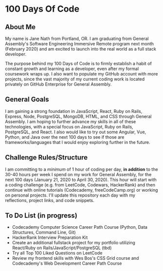 # 100 Days Of Code
## About Me 
My name is Jane Nath from Portland, OR. I am graduating from General Assembly's Software Engineering Immersive Remote program next month (February 2020) and am excited to launch into the real world as a full stack developer.

The purpose behind my 100 Days of Code is to firmly establish a habit of constant growth and learning as a developer, even after my formal coursework wraps up. I also want to populate my GitHub account with more projects, since the vast majority of my current coding work is located privately on GitHub Enterprise for General Assembly.

## General Goals 
I am gaining a strong foundation in JavaScript, React, Ruby on Rails, Express, Node, PostgreSQL, MongoDB, HTML, and CSS through General Assembly. I am hoping to further advance my skills in all of these technologies, with a special focus on JavaScript, Ruby on Rails, PostgreSQL, and React. I also would like to try out some Angular, Vue, Python, and Java over the next 100 days to see if those are frameworks/languages that I would enjoy exploring further in the future.

## Challenge Rules/Structure
I am committing to a *minimum* of 1 hour of coding per day, **in addition** to the 30-40 hours per week I spend on my work for General Assembly, for the next 100 days (January 21, 2020 to April 30, 2020). 
This hour will start with a coding challenge (e.g. from LeetCode, Codewars, HackerRank) and then continue with online tutorials (Codecademy, freeCodeCamp.org) or working on personal projects.
I'll update this repository each day with my reflections, project links, and code snippets.

## To Do List (in progress)
* Codecademy Computer Science Career Path Course (Python, Data Structures, Command Line, Git)
* HackerRank Interview Preparation Kit
* Create an additional fullstack project for my portfolio utilizing React/Ruby on Rails/JavaScript/PostgreSQL (tbd)
* Try all Top 100 Liked Questions on LeetCode
* Review my frontend skills with Wes Bos's CSS Grid course and Codecademy's Web Development Career Path Course

